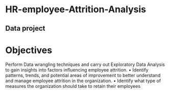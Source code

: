 # HR-employee-Attrition-Analysis
## Data project
# Objectives
Perform Data wrangling techniques and carry out Exploratory Data Analysis to gain
insights into factors influencing employee attrition.
• Identify patterns, trends, and potential areas of improvement to better understand and
manage employee attrition in the organization.
• Identify what type of measures the organization should take to retain their employees
